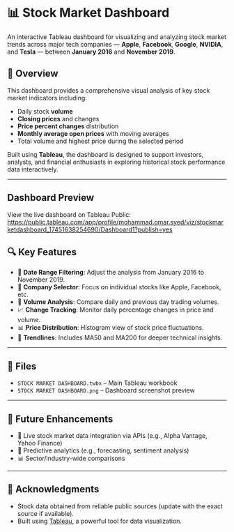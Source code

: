 # 📊 Stock Market Dashboard

An interactive Tableau dashboard for visualizing and analyzing stock market trends across major tech companies — **Apple**, **Facebook**, **Google**, **NVIDIA**, and **Tesla** — between **January 2016** and **November 2019**.

## 🧠 Overview

This dashboard provides a comprehensive visual analysis of key stock market indicators including:

- Daily stock **volume**
- **Closing prices** and changes
- **Price percent changes** distribution
- **Monthly average open prices** with moving averages
- Total volume and highest price during the selected period

Built using **Tableau**, the dashboard is designed to support investors, analysts, and financial enthusiasts in exploring historical stock performance data interactively.

---

## Dashboard Preview

View the live dashboard on Tableau Public: 
https://public.tableau.com/app/profile/mohammad.omar.syed/viz/stockmarketdashboard_17451638254690/Dashboard1?publish=yes

## 🔍 Key Features

- 📅 **Date Range Filtering**: Adjust the analysis from January 2016 to November 2019.
- 🏢 **Company Selector**: Focus on individual stocks like Apple, Facebook, etc.
- 🔁 **Volume Analysis**: Compare daily and previous day trading volumes.
- 📈 **Change Tracking**: Monitor daily percentage changes in price and volume.
- 📊 **Price Distribution**: Histogram view of stock price fluctuations.
- 🧮 **Trendlines**: Includes MA50 and MA200 for deeper technical insights.

---

## 📁 Files

- `STOCK MARKET DASHBOARD.twbx` – Main Tableau workbook
- `STOCK MARKET DASHBOARD.png` – Dashboard screenshot preview

---

## 🚀 Future Enhancements

- 🔌 Live stock market data integration via APIs (e.g., Alpha Vantage, Yahoo Finance)
- 🧠 Predictive analytics (e.g., forecasting, sentiment analysis)
- 📊 Sector/industry-wide comparisons

---

## 🙌 Acknowledgments

- Stock data obtained from reliable public sources (update with the exact source if available).
- Built using [Tableau](https://www.tableau.com/), a powerful tool for data visualization.
